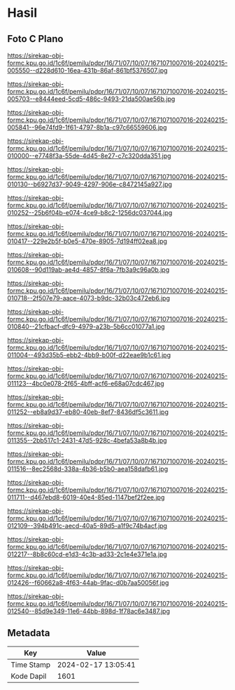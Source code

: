 # Hasil

## Foto C Plano

https://sirekap-obj-formc.kpu.go.id/1c6f/pemilu/pdpr/16/71/07/10/07/1671071007016-20240215-005550--d228d610-16ea-431b-86af-861bf5376507.jpg

https://sirekap-obj-formc.kpu.go.id/1c6f/pemilu/pdpr/16/71/07/10/07/1671071007016-20240215-005703--e8444eed-5cd5-486c-9493-21da500ae56b.jpg

https://sirekap-obj-formc.kpu.go.id/1c6f/pemilu/pdpr/16/71/07/10/07/1671071007016-20240215-005841--96e74fd9-1f61-4797-8b1a-c97c66559606.jpg

https://sirekap-obj-formc.kpu.go.id/1c6f/pemilu/pdpr/16/71/07/10/07/1671071007016-20240215-010000--e7748f3a-55de-4d45-8e27-c7c320dda351.jpg

https://sirekap-obj-formc.kpu.go.id/1c6f/pemilu/pdpr/16/71/07/10/07/1671071007016-20240215-010130--b6927d37-9049-4297-906e-c8472145a927.jpg

https://sirekap-obj-formc.kpu.go.id/1c6f/pemilu/pdpr/16/71/07/10/07/1671071007016-20240215-010252--25b6f04b-e074-4ce9-b8c2-1256dc037044.jpg

https://sirekap-obj-formc.kpu.go.id/1c6f/pemilu/pdpr/16/71/07/10/07/1671071007016-20240215-010417--229e2b5f-b0e5-470e-8905-7d194ff02ea8.jpg

https://sirekap-obj-formc.kpu.go.id/1c6f/pemilu/pdpr/16/71/07/10/07/1671071007016-20240215-010608--90d119ab-ae4d-4857-8f6a-7fb3a9c96a0b.jpg

https://sirekap-obj-formc.kpu.go.id/1c6f/pemilu/pdpr/16/71/07/10/07/1671071007016-20240215-010718--2f507e79-aace-4073-b9dc-32b03c472eb6.jpg

https://sirekap-obj-formc.kpu.go.id/1c6f/pemilu/pdpr/16/71/07/10/07/1671071007016-20240215-010840--21cfbacf-dfc9-4979-a23b-5b6cc01077a1.jpg

https://sirekap-obj-formc.kpu.go.id/1c6f/pemilu/pdpr/16/71/07/10/07/1671071007016-20240215-011004--493d35b5-ebb2-4bb9-b00f-d22eae9b1c61.jpg

https://sirekap-obj-formc.kpu.go.id/1c6f/pemilu/pdpr/16/71/07/10/07/1671071007016-20240215-011123--4bc0e078-2f65-4bff-acf6-e68a07cdc467.jpg

https://sirekap-obj-formc.kpu.go.id/1c6f/pemilu/pdpr/16/71/07/10/07/1671071007016-20240215-011252--eb8a9d37-eb80-40eb-8ef7-8436df5c3611.jpg

https://sirekap-obj-formc.kpu.go.id/1c6f/pemilu/pdpr/16/71/07/10/07/1671071007016-20240215-011355--2bb517c1-2431-47d5-928c-4befa53a8b4b.jpg

https://sirekap-obj-formc.kpu.go.id/1c6f/pemilu/pdpr/16/71/07/10/07/1671071007016-20240215-011516--8ec2568d-338a-4b36-b5b0-aea158dafb61.jpg

https://sirekap-obj-formc.kpu.go.id/1c6f/pemilu/pdpr/16/71/07/10/07/1671071007016-20240215-011711--d467ebd8-6019-40e4-85ed-1147bef2f2ee.jpg

https://sirekap-obj-formc.kpu.go.id/1c6f/pemilu/pdpr/16/71/07/10/07/1671071007016-20240215-012109--394b491c-aecd-40a5-89d5-a1f9c74b4acf.jpg

https://sirekap-obj-formc.kpu.go.id/1c6f/pemilu/pdpr/16/71/07/10/07/1671071007016-20240215-012217--8b8c60cd-e1d3-4c3b-ad33-2c1e4e371e1a.jpg

https://sirekap-obj-formc.kpu.go.id/1c6f/pemilu/pdpr/16/71/07/10/07/1671071007016-20240215-012426--f60662a8-4f63-44ab-9fac-d0b7aa50056f.jpg

https://sirekap-obj-formc.kpu.go.id/1c6f/pemilu/pdpr/16/71/07/10/07/1671071007016-20240215-012540--85d9e349-11e6-44bb-898d-1f78ac6e3487.jpg


## Metadata

| Key        | Value               |
| ---------- | ------------------- |
| Time Stamp | 2024-02-17 13:05:41 |
| Kode Dapil | 1601                |



